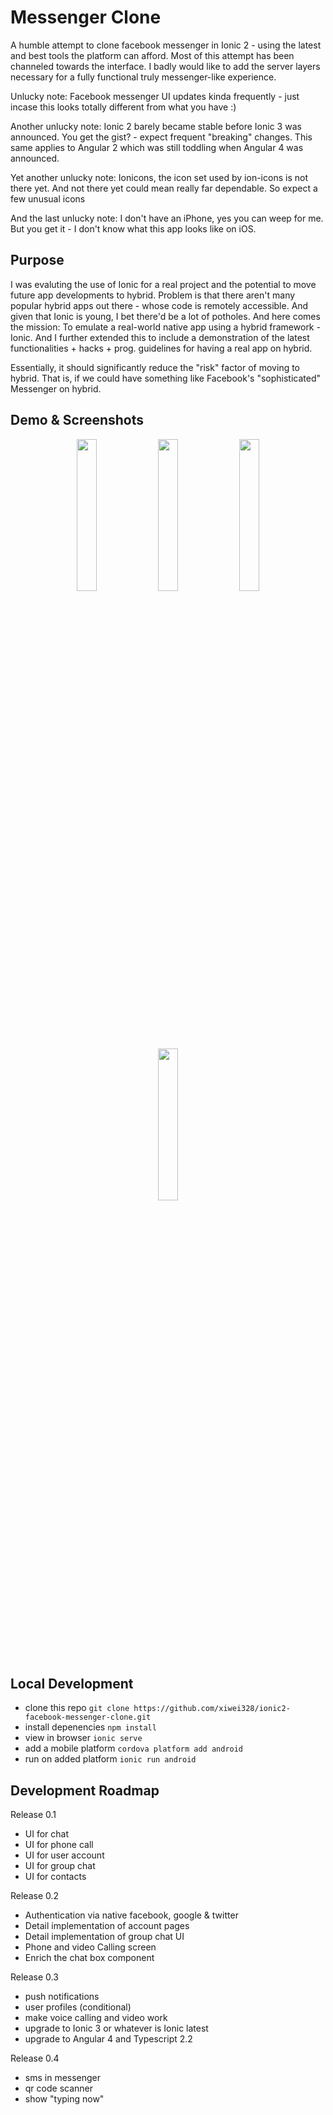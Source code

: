 Messenger Clone
===============

A humble attempt to clone facebook messenger in Ionic 2 - using the latest and best tools the platform can afford.
Most of this attempt has been channeled towards the interface. I badly would like to add the server layers necessary for a fully functional truly messenger-like experience.

Unlucky note: Facebook messenger UI updates kinda frequently - just incase this looks totally different from what you have :)

Another unlucky note: Ionic 2 barely became stable before Ionic 3 was announced. You get the gist? - expect frequent "breaking" changes.
This same applies to Angular 2 which was still toddling when Angular 4 was announced.

Yet another unlucky note: Ionicons, the icon set used by ion-icons is not there yet. And not there yet could mean really far dependable. So expect a few unusual icons

And the last unlucky note: I don't have an iPhone, yes you can weep for me. But you get it - I don't know what this app looks like on iOS.


Purpose
-------
I was evaluting the use of Ionic for a real project and the potential to move future app developments to hybrid.
Problem is that there aren't many popular hybrid apps out there - whose code is remotely accessible.
And given that Ionic is young, I bet there'd be a lot of potholes. And here comes the mission:
To emulate a real-world native app using a hybrid framework - Ionic. 
And I further extended this to include a demonstration of the latest functionalities + hacks + prog. guidelines for having a real app on hybrid.

Essentially, it should significantly reduce the "risk" factor of moving to hybrid. That is, if we could have something like Facebook's "sophisticated" Messenger on hybrid.


Demo & Screenshots
------------------

<p align="center">
  <img src="https://s3.amazonaws.com/ionic-marketplace/facebook-messenger-clone/screenshot_1.png" width="25%" />
  <img src="https://s3.amazonaws.com/ionic-marketplace/facebook-messenger-clone/screenshot_2.png" width="25%" />
  <img src="https://s3.amazonaws.com/ionic-marketplace/facebook-messenger-clone/screenshot_3.png" width="25%" />
  <img src="https://s3.amazonaws.com/ionic-marketplace/facebook-messenger-clone/screenshot_4.png" width="25%" />
</p>


Local Development
-----------------
- clone this repo           `git clone https://github.com/xiwei328/ionic2-facebook-messenger-clone.git`
- install depenencies       `npm install`
- view in browser           `ionic serve`
- add a mobile platform     `cordova platform add android`
- run on added platform     `ionic run android`


Development Roadmap
-------------------
Release 0.1
- UI for chat 
- UI for phone call
- UI for user account
- UI for group chat
- UI for contacts

Release 0.2
- Authentication via native facebook, google & twitter
- Detail implementation of account pages
- Detail implementation of group chat UI
- Phone and video Calling screen
- Enrich the chat box component

Release 0.3
- push notifications
- user profiles (conditional)
- make voice calling and video work
- upgrade to Ionic 3 or whatever is Ionic latest
- upgrade to Angular 4 and Typescript 2.2

Release 0.4
- sms in messenger
- qr code scanner
- show "typing now"